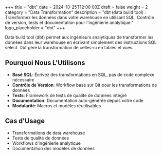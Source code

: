 +++
title = "dbt"
date = 2024-10-25T12:00:00Z
draft = false
weight = 2
category = "Data Transformation"
description = "dbt (data build tool) : Transformez les données dans votre warehouse en utilisant SQL. Contrôle de version, tests et documentation pour l'ingénierie analytique."
logo_placeholder = "dbt"
+++

Data build tool (dbt) permet aux ingénieurs analytiques de transformer les données dans leur warehouse en écrivant simplement des instructions SQL select. Dbt gère la transformation de celles-ci en tables et vues.

## Pourquoi Nous L'Utilisons

- **Basé SQL**: Écrivez des transformations en SQL, pas de code complexe nécessaire
- **Contrôle de Version**: Workflow basé sur Git pour les transformations de données
- **Tests**: Framework de tests de qualité de données intégré
- **Documentation**: Documentation auto-générée depuis votre code
- **Modularité**: Macros et modèles réutilisables

## Cas d'Usage

- Transformations de data warehouse
- Tests de qualité de données
- Workflows d'ingénierie analytique
- Documentation des modèles de données
